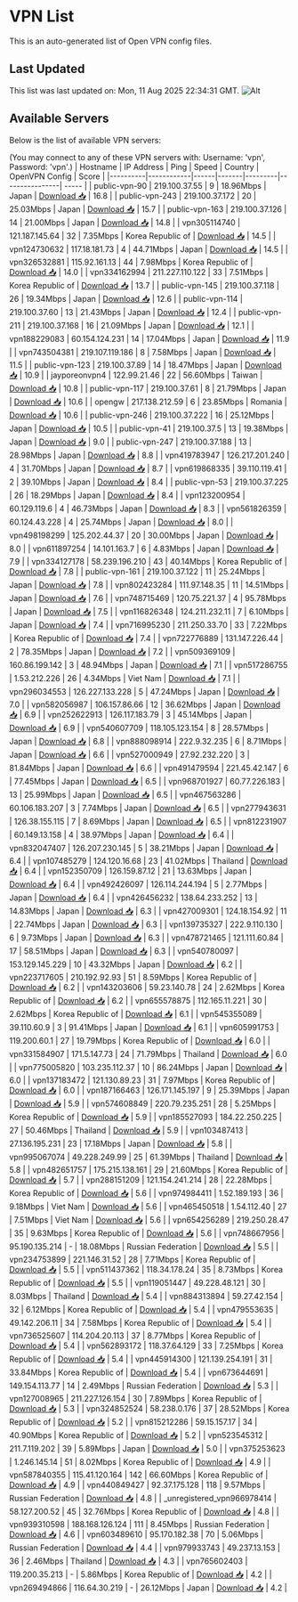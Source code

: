 # VPN List

This is an auto-generated list of Open VPN config files.

## Last Updated

This list was last updated on: Mon, 11 Aug 2025 22:34:31 GMT.
![Alt](https://repobeats.axiom.co/api/embed/186b98318ef1479477931607c1ad7d823f12451f.svg "Repobeats analytics image")

## Available Servers

Below is the list of available VPN servers:

(You may connect to any of these VPN servers with: Username: 'vpn', Password: 'vpn'.)
| Hostname | IP Address | Ping | Speed | Country | OpenVPN Config | Score |
|----------|------------|------|-------|---------|----------------| ----- |
| public-vpn-90 | 219.100.37.55 | 9 | 18.96Mbps | Japan | [Download 📥](./configs/server_0_JP.ovpn) | 16.8 |
| public-vpn-243 | 219.100.37.172 | 20 | 25.03Mbps | Japan | [Download 📥](./configs/server_1_JP.ovpn) | 15.7 |
| public-vpn-163 | 219.100.37.126 | 14 | 21.00Mbps | Japan | [Download 📥](./configs/server_2_JP.ovpn) | 14.8 |
| vpn305114740 | 121.187.145.64 | 32 | 7.35Mbps | Korea Republic of | [Download 📥](./configs/server_3_KR.ovpn) | 14.5 |
| vpn124730632 | 117.18.181.73 | 4 | 44.71Mbps | Japan | [Download 📥](./configs/server_4_JP.ovpn) | 14.5 |
| vpn326532881 | 115.92.161.13 | 44 | 7.98Mbps | Korea Republic of | [Download 📥](./configs/server_5_KR.ovpn) | 14.0 |
| vpn334162994 | 211.227.110.122 | 33 | 7.51Mbps | Korea Republic of | [Download 📥](./configs/server_6_KR.ovpn) | 13.7 |
| public-vpn-145 | 219.100.37.118 | 26 | 19.34Mbps | Japan | [Download 📥](./configs/server_7_JP.ovpn) | 12.6 |
| public-vpn-114 | 219.100.37.60 | 13 | 21.43Mbps | Japan | [Download 📥](./configs/server_8_JP.ovpn) | 12.4 |
| public-vpn-211 | 219.100.37.168 | 16 | 21.09Mbps | Japan | [Download 📥](./configs/server_9_JP.ovpn) | 12.1 |
| vpn188229083 | 60.154.124.231 | 14 | 17.04Mbps | Japan | [Download 📥](./configs/server_10_JP.ovpn) | 11.9 |
| vpn743504381 | 219.107.119.186 | 8 | 7.58Mbps | Japan | [Download 📥](./configs/server_11_JP.ovpn) | 11.5 |
| public-vpn-123 | 219.100.37.89 | 14 | 18.47Mbps | Japan | [Download 📥](./configs/server_12_JP.ovpn) | 10.9 |
| jayporeonvpn4 | 122.99.21.46 | 22 | 56.60Mbps | Taiwan | [Download 📥](./configs/server_13_TW.ovpn) | 10.8 |
| public-vpn-117 | 219.100.37.61 | 8 | 21.79Mbps | Japan | [Download 📥](./configs/server_14_JP.ovpn) | 10.6 |
| opengw | 217.138.212.59 | 6 | 23.85Mbps | Romania | [Download 📥](./configs/server_15_RO.ovpn) | 10.6 |
| public-vpn-246 | 219.100.37.222 | 16 | 25.12Mbps | Japan | [Download 📥](./configs/server_16_JP.ovpn) | 10.5 |
| public-vpn-41 | 219.100.37.5 | 13 | 19.38Mbps | Japan | [Download 📥](./configs/server_17_JP.ovpn) | 9.0 |
| public-vpn-247 | 219.100.37.188 | 13 | 28.98Mbps | Japan | [Download 📥](./configs/server_18_JP.ovpn) | 8.8 |
| vpn419783947 | 126.217.201.240 | 4 | 31.70Mbps | Japan | [Download 📥](./configs/server_19_JP.ovpn) | 8.7 |
| vpn619868335 | 39.110.119.41 | 2 | 39.10Mbps | Japan | [Download 📥](./configs/server_20_JP.ovpn) | 8.4 |
| public-vpn-53 | 219.100.37.225 | 26 | 18.29Mbps | Japan | [Download 📥](./configs/server_21_JP.ovpn) | 8.4 |
| vpn123200954 | 60.129.119.6 | 4 | 46.73Mbps | Japan | [Download 📥](./configs/server_22_JP.ovpn) | 8.3 |
| vpn561826359 | 60.124.43.228 | 4 | 25.74Mbps | Japan | [Download 📥](./configs/server_23_JP.ovpn) | 8.0 |
| vpn498198299 | 125.202.44.37 | 20 | 30.00Mbps | Japan | [Download 📥](./configs/server_24_JP.ovpn) | 8.0 |
| vpn611897254 | 14.101.163.7 | 6 | 4.83Mbps | Japan | [Download 📥](./configs/server_25_JP.ovpn) | 7.9 |
| vpn334127178 | 58.239.196.210 | 43 | 40.14Mbps | Korea Republic of | [Download 📥](./configs/server_26_KR.ovpn) | 7.8 |
| public-vpn-161 | 219.100.37.122 | 11 | 25.24Mbps | Japan | [Download 📥](./configs/server_27_JP.ovpn) | 7.8 |
| vpn802423284 | 111.97.148.35 | 11 | 14.51Mbps | Japan | [Download 📥](./configs/server_28_JP.ovpn) | 7.6 |
| vpn748715469 | 120.75.221.37 | 4 | 95.78Mbps | Japan | [Download 📥](./configs/server_29_JP.ovpn) | 7.5 |
| vpn116826348 | 124.211.232.11 | 7 | 6.10Mbps | Japan | [Download 📥](./configs/server_30_JP.ovpn) | 7.4 |
| vpn716995230 | 211.250.33.70 | 33 | 7.22Mbps | Korea Republic of | [Download 📥](./configs/server_31_KR.ovpn) | 7.4 |
| vpn722776889 | 131.147.226.44 | 2 | 78.35Mbps | Japan | [Download 📥](./configs/server_32_JP.ovpn) | 7.2 |
| vpn509369109 | 160.86.199.142 | 3 | 48.94Mbps | Japan | [Download 📥](./configs/server_33_JP.ovpn) | 7.1 |
| vpn517286755 | 1.53.212.226 | 26 | 4.34Mbps | Viet Nam | [Download 📥](./configs/server_34_VN.ovpn) | 7.1 |
| vpn296034553 | 126.227.133.228 | 5 | 47.24Mbps | Japan | [Download 📥](./configs/server_35_JP.ovpn) | 7.0 |
| vpn582056987 | 106.157.86.66 | 12 | 36.62Mbps | Japan | [Download 📥](./configs/server_36_JP.ovpn) | 6.9 |
| vpn252622913 | 126.117.183.79 | 3 | 45.14Mbps | Japan | [Download 📥](./configs/server_37_JP.ovpn) | 6.9 |
| vpn540607709 | 118.105.123.154 | 8 | 28.57Mbps | Japan | [Download 📥](./configs/server_38_JP.ovpn) | 6.8 |
| vpn888098914 | 222.9.32.235 | 6 | 8.71Mbps | Japan | [Download 📥](./configs/server_39_JP.ovpn) | 6.6 |
| vpn527000949 | 27.92.232.220 | 3 | 81.84Mbps | Japan | [Download 📥](./configs/server_40_JP.ovpn) | 6.6 |
| vpn491479594 | 221.45.42.147 | 6 | 77.45Mbps | Japan | [Download 📥](./configs/server_41_JP.ovpn) | 6.5 |
| vpn968701927 | 60.77.226.183 | 13 | 25.99Mbps | Japan | [Download 📥](./configs/server_42_JP.ovpn) | 6.5 |
| vpn467563286 | 60.106.183.207 | 3 | 7.74Mbps | Japan | [Download 📥](./configs/server_43_JP.ovpn) | 6.5 |
| vpn277943631 | 126.38.155.115 | 7 | 8.69Mbps | Japan | [Download 📥](./configs/server_44_JP.ovpn) | 6.5 |
| vpn812231907 | 60.149.13.158 | 4 | 38.97Mbps | Japan | [Download 📥](./configs/server_45_JP.ovpn) | 6.4 |
| vpn832047407 | 126.207.230.145 | 5 | 38.21Mbps | Japan | [Download 📥](./configs/server_46_JP.ovpn) | 6.4 |
| vpn107485279 | 124.120.16.68 | 23 | 41.02Mbps | Thailand | [Download 📥](./configs/server_47_TH.ovpn) | 6.4 |
| vpn152350709 | 126.159.87.12 | 21 | 13.63Mbps | Japan | [Download 📥](./configs/server_48_JP.ovpn) | 6.4 |
| vpn492426097 | 126.114.244.194 | 5 | 2.77Mbps | Japan | [Download 📥](./configs/server_49_JP.ovpn) | 6.4 |
| vpn426456232 | 138.64.233.252 | 13 | 14.83Mbps | Japan | [Download 📥](./configs/server_50_JP.ovpn) | 6.3 |
| vpn427009301 | 124.18.154.92 | 11 | 22.74Mbps | Japan | [Download 📥](./configs/server_51_JP.ovpn) | 6.3 |
| vpn139735327 | 222.9.110.130 | 6 | 9.73Mbps | Japan | [Download 📥](./configs/server_52_JP.ovpn) | 6.3 |
| vpn478721465 | 121.111.60.84 | 17 | 58.51Mbps | Japan | [Download 📥](./configs/server_53_JP.ovpn) | 6.3 |
| vpn540780097 | 153.129.145.229 | 10 | 43.32Mbps | Japan | [Download 📥](./configs/server_54_JP.ovpn) | 6.2 |
| vpn223717605 | 210.192.92.93 | 51 | 8.59Mbps | Korea Republic of | [Download 📥](./configs/server_55_KR.ovpn) | 6.2 |
| vpn143203606 | 59.23.140.78 | 24 | 2.62Mbps | Korea Republic of | [Download 📥](./configs/server_56_KR.ovpn) | 6.2 |
| vpn655578875 | 112.165.11.221 | 30 | 2.62Mbps | Korea Republic of | [Download 📥](./configs/server_57_KR.ovpn) | 6.1 |
| vpn545355089 | 39.110.60.9 | 3 | 91.41Mbps | Japan | [Download 📥](./configs/server_58_JP.ovpn) | 6.1 |
| vpn605991753 | 119.200.60.1 | 27 | 19.79Mbps | Korea Republic of | [Download 📥](./configs/server_59_KR.ovpn) | 6.0 |
| vpn331584907 | 171.5.147.73 | 24 | 71.79Mbps | Thailand | [Download 📥](./configs/server_60_TH.ovpn) | 6.0 |
| vpn775005820 | 103.235.112.37 | 10 | 86.24Mbps | Japan | [Download 📥](./configs/server_61_JP.ovpn) | 6.0 |
| vpn137183472 | 121.130.89.23 | 31 | 7.97Mbps | Korea Republic of | [Download 📥](./configs/server_62_KR.ovpn) | 6.0 |
| vpn187166463 | 126.171.145.197 | 9 | 25.39Mbps | Japan | [Download 📥](./configs/server_63_JP.ovpn) | 5.9 |
| vpn574608849 | 220.79.235.251 | 28 | 5.25Mbps | Korea Republic of | [Download 📥](./configs/server_64_KR.ovpn) | 5.9 |
| vpn185527093 | 184.22.250.225 | 27 | 50.46Mbps | Thailand | [Download 📥](./configs/server_65_TH.ovpn) | 5.9 |
| vpn103487413 | 27.136.195.231 | 23 | 17.18Mbps | Japan | [Download 📥](./configs/server_66_JP.ovpn) | 5.8 |
| vpn995067074 | 49.228.249.99 | 25 | 61.39Mbps | Thailand | [Download 📥](./configs/server_67_TH.ovpn) | 5.8 |
| vpn482651757 | 175.215.138.161 | 29 | 21.60Mbps | Korea Republic of | [Download 📥](./configs/server_68_KR.ovpn) | 5.7 |
| vpn288151209 | 121.154.241.214 | 28 | 22.28Mbps | Korea Republic of | [Download 📥](./configs/server_69_KR.ovpn) | 5.6 |
| vpn974984411 | 1.52.189.193 | 36 | 9.18Mbps | Viet Nam | [Download 📥](./configs/server_70_VN.ovpn) | 5.6 |
| vpn465450518 | 1.54.112.40 | 27 | 7.51Mbps | Viet Nam | [Download 📥](./configs/server_71_VN.ovpn) | 5.6 |
| vpn654256289 | 219.250.28.47 | 35 | 9.63Mbps | Korea Republic of | [Download 📥](./configs/server_72_KR.ovpn) | 5.6 |
| vpn748667956 | 95.190.135.214 | - | 18.08Mbps | Russian Federation | [Download 📥](./configs/server_73_RU.ovpn) | 5.5 |
| vpn234753899 | 221.146.31.52 | 28 | 7.71Mbps | Korea Republic of | [Download 📥](./configs/server_74_KR.ovpn) | 5.5 |
| vpn511437362 | 118.34.178.24 | 35 | 8.73Mbps | Korea Republic of | [Download 📥](./configs/server_75_KR.ovpn) | 5.5 |
| vpn119051447 | 49.228.48.121 | 30 | 8.03Mbps | Thailand | [Download 📥](./configs/server_76_TH.ovpn) | 5.4 |
| vpn884313894 | 59.27.42.154 | 32 | 6.12Mbps | Korea Republic of | [Download 📥](./configs/server_77_KR.ovpn) | 5.4 |
| vpn479553635 | 49.142.206.11 | 34 | 7.58Mbps | Korea Republic of | [Download 📥](./configs/server_78_KR.ovpn) | 5.4 |
| vpn736525607 | 114.204.20.113 | 37 | 8.77Mbps | Korea Republic of | [Download 📥](./configs/server_79_KR.ovpn) | 5.4 |
| vpn562893172 | 118.37.64.129 | 33 | 7.25Mbps | Korea Republic of | [Download 📥](./configs/server_80_KR.ovpn) | 5.4 |
| vpn445914300 | 121.139.254.191 | 31 | 33.84Mbps | Korea Republic of | [Download 📥](./configs/server_81_KR.ovpn) | 5.4 |
| vpn673644691 | 149.154.113.77 | 14 | 2.49Mbps | Russian Federation | [Download 📥](./configs/server_82_RU.ovpn) | 5.3 |
| vpn127008965 | 211.227.126.154 | 30 | 7.89Mbps | Korea Republic of | [Download 📥](./configs/server_83_KR.ovpn) | 5.3 |
| vpn324852524 | 58.238.0.176 | 37 | 28.52Mbps | Korea Republic of | [Download 📥](./configs/server_84_KR.ovpn) | 5.2 |
| vpn815212286 | 59.15.157.17 | 34 | 40.90Mbps | Korea Republic of | [Download 📥](./configs/server_85_KR.ovpn) | 5.2 |
| vpn523545312 | 211.7.119.202 | 39 | 5.89Mbps | Japan | [Download 📥](./configs/server_86_JP.ovpn) | 5.0 |
| vpn375253623 | 1.246.145.14 | 51 | 8.02Mbps | Korea Republic of | [Download 📥](./configs/server_87_KR.ovpn) | 4.9 |
| vpn587840355 | 115.41.120.164 | 142 | 66.60Mbps | Korea Republic of | [Download 📥](./configs/server_88_KR.ovpn) | 4.9 |
| vpn440849427 | 92.37.175.128 | 118 | 9.57Mbps | Russian Federation | [Download 📥](./configs/server_89_RU.ovpn) | 4.8 |
| _unregistered_vpn966978414 | 58.127.200.52 | 45 | 32.76Mbps | Korea Republic of | [Download 📥](./configs/server_90_KR.ovpn) | 4.8 |
| vpn939310598 | 188.168.126.124 | 111 | 8.45Mbps | Russian Federation | [Download 📥](./configs/server_91_RU.ovpn) | 4.6 |
| vpn603489610 | 95.170.182.38 | 70 | 5.06Mbps | Russian Federation | [Download 📥](./configs/server_92_RU.ovpn) | 4.4 |
| vpn979933743 | 49.237.13.153 | 36 | 2.46Mbps | Thailand | [Download 📥](./configs/server_93_TH.ovpn) | 4.3 |
| vpn765602403 | 119.200.35.213 | - | 5.86Mbps | Korea Republic of | [Download 📥](./configs/server_94_KR.ovpn) | 4.2 |
| vpn269494866 | 116.64.30.219 | - | 26.12Mbps | Japan | [Download 📥](./configs/server_95_JP.ovpn) | 4.2 |
